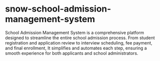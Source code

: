 # snow-school-admission-management-system
School Admission Management System is a comprehensive platform designed to streamline the entire school admission process. From student registration and application review to interview scheduling, fee payment, and final enrollment, It simplifies and automates each step, ensuring a smooth experience for both applicants and school administrators.
